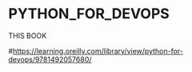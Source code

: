 # PYTHON_FOR_DEVOPS
 THIS BOOK
 
#https://learning.oreilly.com/library/view/python-for-devops/9781492057680/
